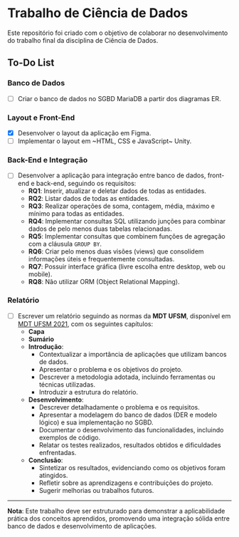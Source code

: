 # Trabalho de Ciência de Dados

Este repositório foi criado com o objetivo de colaborar no desenvolvimento do trabalho final da disciplina de Ciência de Dados.

## To-Do List

### Banco de Dados
- [ ] Criar o banco de dados no SGBD MariaDB a partir dos diagramas ER.

### Layout e Front-End
- [X] Desenvolver o layout da aplicação em Figma.
- [ ] Implementar o layout em ~HTML, CSS e JavaScript~ Unity.

### Back-End e Integração
- [ ] Desenvolver a aplicação para integração entre banco de dados, front-end e back-end, seguindo os requisitos:
  - **RQ1**: Inserir, atualizar e deletar dados de todas as entidades.
  - **RQ2**: Listar dados de todas as entidades.
  - **RQ3**: Realizar operações de soma, contagem, média, máximo e mínimo para todas as entidades.
  - **RQ4**: Implementar consultas SQL utilizando junções para combinar dados de pelo menos duas tabelas relacionadas.
  - **RQ5**: Implementar consultas que combinem funções de agregação com a cláusula `GROUP BY`.
  - **RQ6**: Criar pelo menos duas visões (views) que consolidem informações úteis e frequentemente consultadas.
  - **RQ7**: Possuir interface gráfica (livre escolha entre desktop, web ou mobile).
  - **RQ8**: Não utilizar ORM (Object Relational Mapping).

### Relatório
- [ ] Escrever um relatório seguindo as normas da **MDT UFSM**, disponível em [MDT UFSM 2021](https://www.ufsm.br/app/uploads/sites/538/2021/12/MDT_UFSM_2021.pdf), com os seguintes capítulos:
  - **Capa**
  - **Sumário**
  - **Introdução**:
    - Contextualizar a importância de aplicações que utilizam bancos de dados.
    - Apresentar o problema e os objetivos do projeto.
    - Descrever a metodologia adotada, incluindo ferramentas ou técnicas utilizadas.
    - Introduzir a estrutura do relatório.
  - **Desenvolvimento**:
    - Descrever detalhadamente o problema e os requisitos.
    - Apresentar a modelagem do banco de dados (DER e modelo lógico) e sua implementação no SGBD.
    - Documentar o desenvolvimento das funcionalidades, incluindo exemplos de código.
    - Relatar os testes realizados, resultados obtidos e dificuldades enfrentadas.
  - **Conclusão**:
    - Sintetizar os resultados, evidenciando como os objetivos foram atingidos.
    - Refletir sobre as aprendizagens e contribuições do projeto.
    - Sugerir melhorias ou trabalhos futuros.

---

**Nota**: Este trabalho deve ser estruturado para demonstrar a aplicabilidade prática dos conceitos aprendidos, promovendo uma integração sólida entre banco de dados e desenvolvimento de aplicações.
